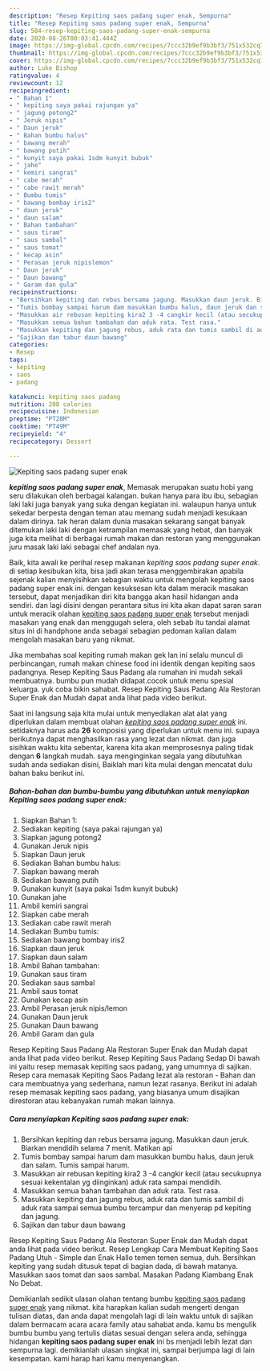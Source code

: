 ```yaml
---
description: "Resep Kepiting saos padang super enak, Sempurna"
title: "Resep Kepiting saos padang super enak, Sempurna"
slug: 584-resep-kepiting-saos-padang-super-enak-sempurna
date: 2020-08-26T00:03:41.444Z
image: https://img-global.cpcdn.com/recipes/7ccc32b9ef9b3bf3/751x532cq70/kepiting-saos-padang-super-enak-foto-resep-utama.jpg
thumbnail: https://img-global.cpcdn.com/recipes/7ccc32b9ef9b3bf3/751x532cq70/kepiting-saos-padang-super-enak-foto-resep-utama.jpg
cover: https://img-global.cpcdn.com/recipes/7ccc32b9ef9b3bf3/751x532cq70/kepiting-saos-padang-super-enak-foto-resep-utama.jpg
author: Luke Bishop
ratingvalue: 4
reviewcount: 12
recipeingredient:
- " Bahan 1"
- " kepiting saya pakai rajungan ya"
- " jagung potong2"
- " Jeruk nipis"
- " Daun jeruk"
- " Bahan bumbu halus"
- " bawang merah"
- " bawang putih"
- " kunyit saya pakai 1sdm kunyit bubuk"
- " jahe"
- " kemiri sangrai"
- " cabe merah"
- " cabe rawit merah"
- " Bumbu tumis"
- " bawang bombay iris2"
- " daun jeruk"
- " daun salam"
- " Bahan tambahan"
- " saus tiram"
- " saus sambal"
- " saus tomat"
- " kecap asin"
- " Perasan jeruk nipislemon"
- " Daun jeruk"
- " Daun bawang"
- " Garam dan gula"
recipeinstructions:
- "Bersihkan kepiting dan rebus bersama jagung. Masukkan daun jeruk. Biarkan mendidih selama 7 menit. Matikan api"
- "Tumis bombay sampai harum dam masukkan bumbu halus, daun jeruk dan salam. Tumis sampai harum."
- "Masukkan air rebusan kepiting kira2 3 -4 cangkir kecil (atau secukupnya sesuai kekentalan yg diinginkan) aduk rata sampai mendidih."
- "Masukkan semua bahan tambahan dan aduk rata. Test rasa."
- "Masukkan kepiting dan jagung rebus, aduk rata dan tumis sambil di aduk rata sampai semua bumbu tercampur dan menyerap pd kepiting dan jagung."
- "Sajikan dan tabur daun bawang"
categories:
- Resep
tags:
- kepiting
- saos
- padang

katakunci: kepiting saos padang 
nutrition: 208 calories
recipecuisine: Indonesian
preptime: "PT28M"
cooktime: "PT49M"
recipeyield: "4"
recipecategory: Dessert

---
```



![Kepiting saos padang super enak](https://img-global.cpcdn.com/recipes/7ccc32b9ef9b3bf3/751x532cq70/kepiting-saos-padang-super-enak-foto-resep-utama.jpg)

<b><i>kepiting saos padang super enak</i></b>, Memasak merupakan suatu hobi yang seru dilakukan oleh berbagai kalangan. bukan hanya para ibu ibu, sebagian laki laki juga banyak yang suka dengan kegiatan ini. walaupun hanya untuk sekedar berpesta dengan teman atau memang sudah menjadi kesukaan dalam dirinya. tak heran dalam dunia masakan sekarang sangat banyak ditemukan laki laki dengan ketrampilan memasak yang hebat, dan banyak juga kita melihat di berbagai rumah makan dan restoran yang menggunakan juru masak laki laki sebagai chef andalan nya.

Baik, kita awali ke perihal resep makanan <i>kepiting saos padang super enak</i>. di setiap kesibukan kita, bisa jadi akan terasa menggembirakan apabila sejenak kalian menyisihkan sebagian waktu untuk mengolah kepiting saos padang super enak ini. dengan kesuksesan kita dalam meracik masakan tersebut, dapat menjadikan diri kita bangga akan hasil hidangan anda sendiri. dan lagi disini dengan perantara situs ini kita akan dapat saran saran untuk meracik olahan <u>kepiting saos padang super enak</u> tersebut menjadi masakan yang enak dan menggugah selera, oleh sebab itu tandai alamat situs ini di handphone anda sebagai sebagian pedoman kalian dalam mengolah masakan baru yang nikmat.

Jika membahas soal kepiting rumah makan gek lan ini selalu muncul di perbincangan, rumah makan chinese food ini identik dengan kepiting saos padangnya. Resep Kepiting Saus Padang ala rumahan ini mudah sekali membuatnya. bumbu pun mudah didapat.cocok untuk menu spesial keluarga. yuk coba bikin sahabat. Resep Kepiting Saus Padang Ala Restoran Super Enak dan Mudah dapat anda lihat pada video berikut.


Saat ini langsung saja kita mulai untuk menyediakan alat alat yang diperlukan dalam membuat olahan <u><i>kepiting saos padang super enak</i></u> ini. setidaknya harus ada <b>26</b> komposisi yang diperlukan untuk menu ini. supaya berikutnya dapat menghasilkan rasa yang lezat dan nikmat. dan juga sisihkan waktu kita sebentar, karena kita akan memprosesnya paling tidak dengan <b>6</b> langkah mudah. saya menginginkan segala yang dibutuhkan sudah anda sediakan disini, Baiklah mari kita mulai dengan mencatat dulu bahan baku berikut ini.

<!--inarticleads1-->

##### Bahan-bahan dan bumbu-bumbu yang dibutuhkan untuk menyiapkan Kepiting saos padang super enak:

1. Siapkan  Bahan 1:
1. Sediakan  kepiting (saya pakai rajungan ya)
1. Siapkan  jagung potong2
1. Gunakan  Jeruk nipis
1. Siapkan  Daun jeruk
1. Sediakan  Bahan bumbu halus:
1. Siapkan  bawang merah
1. Sediakan  bawang putih
1. Gunakan  kunyit (saya pakai 1sdm kunyit bubuk)
1. Gunakan  jahe
1. Ambil  kemiri sangrai
1. Siapkan  cabe merah
1. Sediakan  cabe rawit merah
1. Sediakan  Bumbu tumis:
1. Sediakan  bawang bombay iris2
1. Siapkan  daun jeruk
1. Siapkan  daun salam
1. Ambil  Bahan tambahan:
1. Gunakan  saus tiram
1. Sediakan  saus sambal
1. Ambil  saus tomat
1. Gunakan  kecap asin
1. Ambil  Perasan jeruk nipis/lemon
1. Gunakan  Daun jeruk
1. Gunakan  Daun bawang
1. Ambil  Garam dan gula


Resep Kepiting Saus Padang Ala Restoran Super Enak dan Mudah dapat anda lihat pada video berikut. Resep Kepiting Saus Padang Sedap Di bawah ini yaitu resep memasak kepiting saos padang, yang umumnya di sajikan. Resep cara memasak Kepiting Saos Padang lezat ala restoran - Bahan dan cara membuatnya yang sederhana, namun lezat rasanya. Berikut ini adalah resep memasak kepiting saos padang, yang biasanya umum disajikan direstoran atau kebanyakan rumah makan lainnya. 

<!--inarticleads2-->

##### Cara menyiapkan Kepiting saos padang super enak:

1. Bersihkan kepiting dan rebus bersama jagung. Masukkan daun jeruk. Biarkan mendidih selama 7 menit. Matikan api
1. Tumis bombay sampai harum dam masukkan bumbu halus, daun jeruk dan salam. Tumis sampai harum.
1. Masukkan air rebusan kepiting kira2 3 -4 cangkir kecil (atau secukupnya sesuai kekentalan yg diinginkan) aduk rata sampai mendidih.
1. Masukkan semua bahan tambahan dan aduk rata. Test rasa.
1. Masukkan kepiting dan jagung rebus, aduk rata dan tumis sambil di aduk rata sampai semua bumbu tercampur dan menyerap pd kepiting dan jagung.
1. Sajikan dan tabur daun bawang


Resep Kepiting Saus Padang Ala Restoran Super Enak dan Mudah dapat anda lihat pada video berikut. Resep Lengkap Cara Membuat Kepiting Saos Padang Utuh - Simple dan Enak Hallo temen temen semua, duh. Bersihkan kepiting yang sudah ditusuk tepat di bagian dada, di bawah matanya. Masukkan saos tomat dan saos sambal. Masakan Padang Kiambang Enak No Debat. 

Demikianlah sedikit ulasan olahan tentang bumbu <u>kepiting saos padang super enak</u> yang nikmat. kita harapkan kalian sudah mengerti dengan tulisan diatas, dan anda dapat mengolah lagi di lain waktu untuk di sajikan dalam bermacam acara acara family atau sahabat anda. kamu bs mengulik bumbu bumbu yang tertulis diatas sesuai dengan selera anda, sehingga hidangan <b>kepiting saos padang super enak</b> ini bs menjadi lebih lezat dan sempurna lagi. demikianlah ulasan singkat ini, sampai berjumpa lagi di lain kesempatan. kami harap hari kamu menyenangkan.
